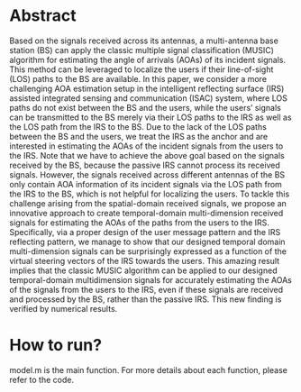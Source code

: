 # Abstract
Based on the signals received across its antennas, a multi-antenna base station (BS) can apply the classic multiple signal classification (MUSIC) algorithm for estimating the angle of arrivals (AOAs) of its incident signals. This method can be leveraged to localize the users if their line-of-sight (LOS) paths to the BS are available. In this paper, we consider a more challenging AOA estimation setup in the intelligent reflecting surface (IRS) assisted integrated sensing and communication (ISAC) system, where LOS paths do not exist between the BS and the users, while the users’ signals can be transmitted to the BS merely via their LOS paths to the IRS as well as the LOS path from the IRS to the BS. Due to the lack of the LOS paths between the BS and the users, we treat the IRS as the anchor and are interested in estimating the AOAs of the incident signals from the users to the IRS. Note that we have to achieve the above goal based on the signals received by the BS, because the passive IRS cannot process its received signals. However, the signals received across different antennas of the BS only contain AOA information of its incident signals via the LOS path from the IRS to the BS, which is not helpful for localizing the users. To tackle this challenge arising from the spatial-domain received signals, we propose an innovative approach to create temporal-domain multi-dimension received signals for estimating the AOAs of the paths from the users to the IRS. Specifically, via a proper design of the user message pattern and the IRS reflecting pattern, we manage to show that our designed temporal domain multi-dimension signals can be surprisingly expressed as a function of the virtual steering vectors of the IRS towards the users. This amazing result implies that the classic MUSIC algorithm can be applied to our designed temporal-domain multidimension signals for accurately estimating the AOAs of the signals from the users to the IRS, even if these signals are received and processed by the BS, rather than the passive IRS. This new finding is verified by numerical results.

# How to run?
model.m is the main function. For more details about each function, please refer to the code.
